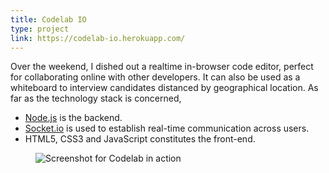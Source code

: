 ```yaml
---
title: Codelab IO
type: project
link: https://codelab-io.herokuapp.com/
---
```


Over the weekend, I dished out a realtime in-browser code editor, perfect for
collaborating online with other developers. It can also be used as a whiteboard
to interview candidates distanced by geographical location. As far as the technology
stack is concerned,

- [Node.js](https://nodejs.org/en/) is the backend.
- [Socket.io](http://socket.io/) is used to establish real-time communication across users.
- HTML5, CSS3 and JavaScript constitutes the front-end.

<figure style="margin-right: -3.5em;">
    <img src="http://res.cloudinary.com/dw9fem4ki/image/upload/c_scale,w_800/v1452432134/codelab_xrkofo.png" style="margin-bottom: -1.5em;" alt="Screenshot for Codelab in action">
</figure>
